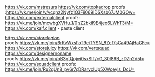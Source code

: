 https://vk.com/mstresurs
https://vk.com/topkadrop
proofs :https://vk.me/join/v/vcqnz2Nyfz1Q3Fii069IDSXsb67JM0GOw=
https://vk.com/externalclient
proofs: https://vk.me/join/mcwbgXVHu_1/0IsZ2bkil9E4jeo6LWhT3/M=
https://vk.com/kaif.client - paste client

https://vk.com/storelegion
proofs:https://vk.me/join/6rKvWxsPoT9eiTYSN_8Zcf7sCa49AjHaGFc=
https://vk.com/storejuicy
https://vk.com/vertsquad
https://vk.com/designernoname
proofs:https://vk.me/join/bB3gtQpjwi0sxSIT/cG_30I86B_zDZh2d5I=
https://vk.com/squadclient
proofs: https://vk.me/join/Ru2gUn8_pv6r7qDRarvcIUp5XWceyls_DcU=
